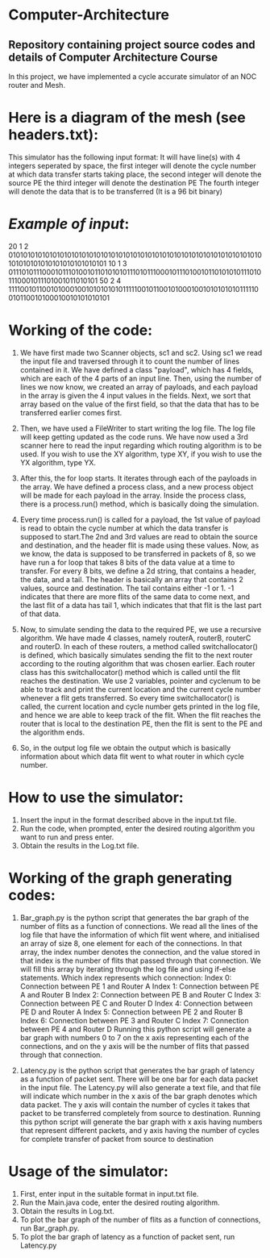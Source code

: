 # Computer-Architecture
Repository containing project source codes and details of Computer Architecture Course
-------------------------------------------------------------------------------------------
In this project, we have implemented a cycle accurate simulator of an NOC router and Mesh.
# Here is a diagram of the mesh (see headers.txt):

This simulator has the following input format: It will have line(s) with 4 integers seperated by space,
the first integer will denote the cycle number at which data transfer starts taking place,
the second integer will denote the source PE
the third integer will denote the destination PE
The fourth integer will denote the data that is to be transferred (It is a 96 bit binary)

# *Example of input*:
20 1 2 010101010101010101010101010101010101010101010101010101010101010101010101010101010101010101010101
10 1 3 011101011100010111010010110101010111010111000101110100101101010101110101110001011101001011010101
50 2 4 111100101100101000100101010101011111001011001010001001010101010111110010110010100010010101010101

# Working of the code:
1. We have first made two Scanner objects, sc1 and sc2. Using sc1 we read the input file and traversed
through it to count the number of lines contained in it. We have defined a class "payload", which has 4
fields, which are each of the 4 parts of an input line. Then, using the number of lines we now know, we
created an array of payloads, and each payload in the array is given the 4 input values in the fields.
Next, we sort that array based on the value of the first field, so that the data that has to be transferred
earlier comes first.

2. Then, we have used a FileWriter to start writing the log file. The log file will keep getting updated as 
the code runs. We have now used a 3rd scanner here to read the input regarding which routing algorithm is to
be used. If you wish to use the XY algorithm, type XY, if you wish to use the YX algorithm, type YX. 

3. After this, the for loop starts. It iterates through each of the payloads in the array. We have defined a 
process class, and a new process object will be made for each payload in the array. Inside the process class, 
there is a process.run() method, which is basically doing the simulation.

4. Every time process.run() is called for a payload, the 1st value of payload is read to obtain the cycle number
at which the data transfer is supposed to start.The 2nd and 3rd values are read to obtain the source and 
destination, and the header flit is made using these values. Now, as we know, the data is supposed to be 
transferred in packets of 8, so we have run a for loop that takes 8 bits of the data value at a time to transfer.
For every 8 bits, we define a 2d string, that contains a header, the data, and a tail. The header is basically an 
array that contains 2 values, source and destination. The tail contains either -1 or 1. -1 indicates that there are
more flits of the same data to come next, and the last flit of a data has tail 1, which indicates that that flit is 
the last part of that data.

5. Now, to simulate sending the data to the required PE, we use a recursive algorithm. We have made 4 classes, namely
routerA, routerB, routerC and routerD. In each of these routers, a method called switchallocator() is defined, which
basically simulates sending the flit to the next router according to the routing algorithm that was chosen earlier.
Each router class has this switchallocator() method which is called until the flit reaches the destination. We use 2
variables, pointer and cyclenum to be able to track and print the current location and the current cycle number whenever
a flit gets transferred. So every time switchallocator() is called, the current location and cycle number gets printed in 
the log file, and hence we are able to keep track of the flit. When the flit reaches the router that is local to the 
destination PE, then the flit is sent to the PE and the algorithm ends. 

6. So, in the output log file we obtain the output which is basically information about which data flit went to what router
in which cycle number. 

# How to use the simulator:
1. Insert the input in the format described above in the input.txt file.
2. Run the code, when prompted, enter the desired routing algorithm you want to run and press enter.
3. Obtain the results in the Log.txt file.

# Working of the graph generating codes:
1. Bar_graph.py is the python script that generates the bar graph of the number of flits as a function of connections.
We read all the lines of the log file that have the information of which flit went where, and initialised an array of
size 8, one element for each of the connections. In that array, the index number denotes the connection, and the value
stored in that index is the number of flits that passed through that connection. We will fill this array by iterating 
through the log file and using if-else statements. 
Which index represents which connection:
  Index 0: Connection between PE 1 and Router A
  Index 1: Connection between PE A and Router B
  Index 2: Connection between PE B and Router C
  Index 3: Connection between PE C and Router D
  Index 4: Connection between PE D and Router A
  Index 5: Connection between PE 2 and Router B
  Index 6: Connection between PE 3 and Router C
  Index 7: Connection between PE 4 and Router D
Running this python script will generate a bar graph with numbers 0 to 7 on the x axis representing each of the connections,
and on the y axis will be the number of flits that passed through that connection.

2. Latency.py is the python script that generates the bar graph of latency as a function of packet sent. There will be one 
bar for each data packet in the input file. The Latency.py will also generate a text file, and that file will indicate which 
number in the x axis of the bar graph denotes which data packet. The y axis will contain the number of cycles it takes that packet to be transferred completely from source to destination.
Running this python script will generate the bar graph with x axis having numbers that represent different packets, and y axis
having the number of cycles for complete transfer of packet from source to destination

# Usage of the simulator:
1. First, enter input in the suitable format in input.txt file.
2. Run the Main.java code, enter the desired routing algorithm. 
3. Obtain the results in Log.txt.
4. To plot the bar graph of the number of flits as a function of connections, run Bar_graph.py. 
5. To plot the bar graph of latency as a function of packet sent, run Latency.py
